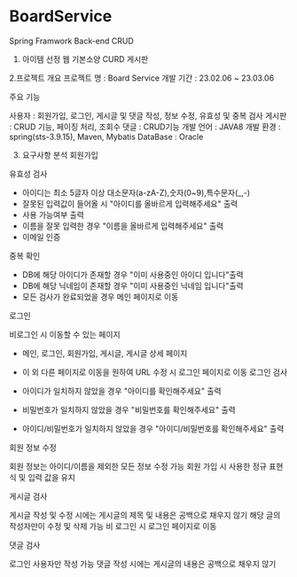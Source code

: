 # BoardService
Spring Framwork Back-end CRUD

1. 아이템 선정
웹 기본소양 CURD 게시판

2.프로젝트 개요
프로젝트 명 : Board Service
개발 기간 : 23.02.06 ~ 23.03.06

주요 기능

사용자 : 회원가입, 로그인, 게시글 및 댓글 작성, 정보 수정, 유효성 및 중복 검사
게시판 : CRUD 기능, 페이징 처리, 조회수
댓글 : CRUD기능
개발 언어 : JAVA8
개발 환경 : spring(sts-3.9.15), Maven, Mybatis
DataBase : Oracle


3. 요구사항 분석
회원가입

유효성 검사
- 아이디는 최소 5글자 이상 대소문자(a-zA-Z),숫자(0~9),특수문자(_,-)
- 잘못된 입력값이 들어올 시 "아이디를 올바르게 입력해주세요" 출력
- 사용 가능여부 출력
- 이름을 잘못 입력한 경우 "이름을 올바르게 입력해주세요" 출력
- 이메일 인증

중복 확인
- DB에 해당 아이디가 존재할 경우 "이미 사용중인 아이디 입니다"출력
- DB에 해당 닉네임이 존재할 경우 "이미 사용중인 닉네임 입니다"출력
- 모든 검사가 완료되었을 경우 메인 페이지로 이동

로그인

비로그인 시 이동할 수 있는 페이지
- 메인, 로그인, 회원가입, 게시글, 게시글 상세 페이지
- 이 외 다른 페이지로 이동을 원하여 URL 수정 시 로그인 페이지로 이동
로그인 검사

- 아이디가 일치하지 않았을 경우 "아이디를 확인해주세요" 출력
- 비밀번호가 일치하지 않았을 경우 "비밀번호를 확인해주세요" 출력
- 아이디/비밀번호가 일치하지 않았을 경우 "아이디/비밀번호를 확인해주세요" 출력

회원 정보 수정

회원 정보는 아이디/이름을 제외한 모든 정보 수정 가능
회원 가입 시 사용한 정규 표현식 및 입력 값을 유지

게시글 검사

게시글 작성 및 수정 시에는 게시글의 제목 및 내용은 공백으로 채우지 않기
해당 글의 작성자만이 수정 및 삭제 가능
비 로그인 시 로그인 페이지로 이동

댓글 검사

로그인 사용자만 작성 가능
댓글 작성 시에는 게시글의 내용은 공백으로 채우지 않기
